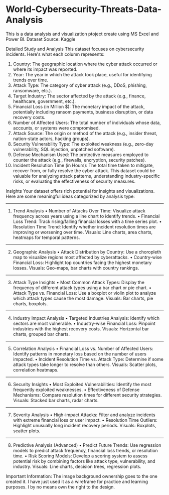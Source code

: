 # World-Cybersecurity-Threats-Data-Analysis
This is a data analysis and visualization ptoject create using MS Excel and Power BI.
Dataset Source: Kaggle

Detailed Study and Analysis
This dataset focuses on cybersecurity incidents. Here's what each column represents:
1.	Country: The geographic location where the cyber attack occurred or where its impact was reported.
2.	Year: The year in which the attack took place, useful for identifying trends over time.
3.	Attack Type: The category of cyber attack (e.g., DDoS, phishing, ransomware, etc.).
4.	Target Industry: The sector affected by the attack (e.g., finance, healthcare, government, etc.).
5.	Financial Loss (in Million $): The monetary impact of the attack, potentially including ransom payments, business disruption, or data recovery costs.
6.	Number of Affected Users: The total number of individuals whose data, accounts, or systems were compromised.
7.	Attack Source: The origin or method of the attack (e.g., insider threat, nation-state actors, hacking groups).
8.	Security Vulnerability Type: The exploited weakness (e.g., zero-day vulnerability, SQL injection, unpatched software).
9.	Defense Mechanism Used: The protective measures employed to counter the attack (e.g., firewalls, encryption, security patches).
10.	Incident Resolution Time (in Hours): The total time taken to mitigate, recover from, or fully resolve the cyber attack.
This dataset could be valuable for analyzing attack patterns, understanding industry-specific risks, or evaluating the effectiveness of security measures.

Insights
Your dataset offers rich potential for insights and visualizations. Here are some meaningful ideas categorized by analysis type:
________________________________________
1. Trend Analysis
•	Number of Attacks Over Time: Visualize attack frequency across years using a line chart to identify trends.
•	Financial Loss Trend: Track rising/falling financial losses with a time series plot.
•	Resolution Time Trend: Identify whether incident resolution times are improving or worsening over time.
Visuals: Line charts, area charts, heatmaps for temporal patterns.
________________________________________
2. Geographic Analysis
•	Attack Distribution by Country: Use a choropleth map to visualize regions most affected by cyberattacks.
•	Country-wise Financial Loss: Highlight top countries facing the highest monetary losses.
Visuals: Geo-maps, bar charts with country rankings.
________________________________________
3. Attack Type Insights
•	Most Common Attack Types: Display the frequency of different attack types using a bar chart or pie chart.
•	Attack Type vs. Financial Loss: Use a boxplot or violin plot to analyze which attack types cause the most damage.
Visuals: Bar charts, pie charts, boxplots.
________________________________________
4. Industry Impact Analysis
•	Targeted Industries Analysis: Identify which sectors are most vulnerable.
•	Industry-wise Financial Loss: Pinpoint industries with the highest recovery costs.
Visuals: Horizontal bar charts, grouped bar charts.
________________________________________
5. Correlation Analysis
•	Financial Loss vs. Number of Affected Users: Identify patterns in monetary loss based on the number of users impacted.
•	Incident Resolution Time vs. Attack Type: Determine if some attack types take longer to resolve than others.
Visuals: Scatter plots, correlation heatmaps.
________________________________________
6. Security Insights
•	Most Exploited Vulnerabilities: Identify the most frequently exploited weaknesses.
•	Effectiveness of Defense Mechanisms: Compare resolution times for different security strategies.
Visuals: Stacked bar charts, radar charts.
________________________________________
7. Severity Analysis
•	High-impact Attacks: Filter and analyze incidents with extreme financial loss or user impact.
•	Resolution Time Outliers: Highlight unusually long incident recovery periods.
Visuals: Boxplots, scatter plots.
________________________________________
8. Predictive Analysis (Advanced)
•	Predict Future Trends: Use regression models to predict attack frequency, financial loss trends, or resolution time.
•	Risk Scoring Models: Develop a scoring system to assess potential risk by combining factors like attack type, vulnerability, and industry.
Visuals: Line charts, decision trees, regression plots.

Important Information: The image background ownership goes to the one created it. I have just used it as a wireframe for practice and learning purposes. I by no means own the right to the design.
